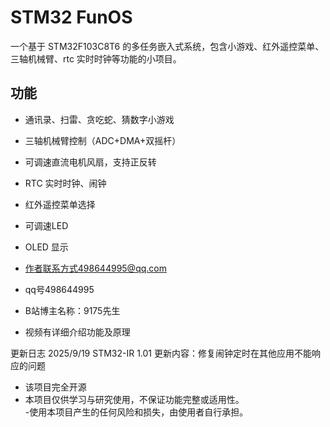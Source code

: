 # STM32 FunOS
一个基于 STM32F103C8T6 的多任务嵌入式系统，包含小游戏、红外遥控菜单、三轴机械臂、rtc 实时时钟等功能的小项目。

## 功能
- 通讯录、扫雷、贪吃蛇、猜数字小游戏
- 三轴机械臂控制（ADC+DMA+双摇杆）
- 可调速直流电机风扇，支持正反转
- RTC 实时时钟、闹钟
- 红外遥控菜单选择
- 可调速LED
- OLED 显示

- 作者联系方式498644995@qq.com
- qq号498644995
- B站博主名称：9175先生
- 视频有详细介绍功能及原理

更新日志 2025/9/19
STM32-IR 1.01
更新内容：修复闹钟定时在其他应用不能响应的问题


- 该项目完全开源
- 本项目仅供学习与研究使用，不保证功能完整或适用性。  
-使用本项目产生的任何风险和损失，由使用者自行承担。



